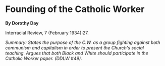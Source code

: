 Founding of the Catholic Worker
===============================

**By Dorothy Day**

Interracial Review, 7 (February 1934):27.

*Summary: States the purpose of the C.W. as a group fighting against
both communism and capitalism in order to present the Church's social
teaching. Argues that both Black and White should participate in the
Catholic Worker paper. (DDLW \#49).*


